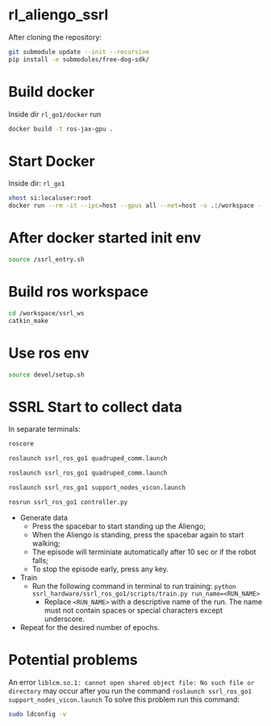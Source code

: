 # rl_aliengo_ssrl

After cloning the repository:
```bash
git submodule update --init --recursive
pip install -e submodules/free-dog-sdk/
```

# Build docker
Inside dir ```rl_go1/docker``` run
```bash
docker build -t ros-jax-gpu .
```
# Start Docker
Inside dir: ```rl_go1```

```bash
xhost si:localuser:root
docker run --rm -it --ipc=host --gpus all --net=host -v .:/workspace --volume=$HOME/.Xauthority:/root/.Xauthority:rw -e NVIDIA_DRIVER_CAPABILITIES=all -e DISPLAY=$DISPLAY -v /tmp/.X11-unix:/tmp/.X11-unix --privileged ros-jax-gpu bash
```

# After docker started init env
```bash
source /ssrl_entry.sh
```

# Build ros workspace
```bash
cd /workspace/ssrl_ws
catkin_make
```

# Use ros env
```bash
source devel/setup.sh
```

# SSRL Start to collect data
In separate terminals:
```bash
roscore
```
```bash
roslaunch ssrl_ros_go1 quadruped_comm.launch
```
```bash
roslaunch ssrl_ros_go1 quadruped_comm.launch
```
```bash
roslaunch ssrl_ros_go1 support_nodes_vicon.launch
```
```bash
rosrun ssrl_ros_go1 controller.py
```
- Generate data
    - Press the spacebar to start standing up the Aliengo;
    - When the Aliengo is standing, press the spacebar again to start walking;
    - The episode will terminiate automatically after 10 sec or if the robot falls;
    - To stop the episode early, press any key.
- Train
    - Run the following command in terminal to run training: `python ssrl_hardware/ssrl_ros_go1/scripts/train.py run_name=<RUN_NAME>`
        - Replace `<RUN_NAME>` with a descriptive name of the run. The name must not contain spaces or special characters except underscore.
- Repeat for the desired number of epochs.


# Potential problems

An error `liblcm.so.1: cannot open shared object file: No such file or directory` may occur after you run the command `roslaunch ssrl_ros_go1 support_nodes_vicon.launch`
To solve this problem run this command:
```bash
sudo ldconfig -v
```